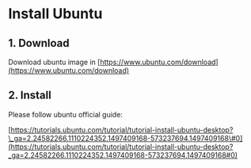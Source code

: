 # Install Ubuntu

## 1. Download

Download ubuntu image in [https://www.ubuntu.com/download](https://www.ubuntu.com/download)

## 2. Install

Please follow ubuntu official guide:

[https://tutorials.ubuntu.com/tutorial/tutorial-install-ubuntu-desktop?\_ga=2.24582266.1110224352.1497409168-573237694.1497409168\#0](https://tutorials.ubuntu.com/tutorial/tutorial-install-ubuntu-desktop?_ga=2.24582266.1110224352.1497409168-573237694.1497409168#0)


